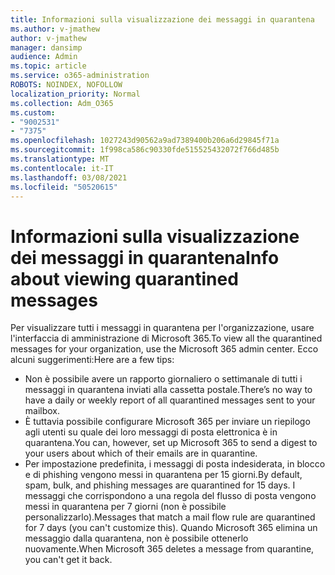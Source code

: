 ```yaml
---
title: Informazioni sulla visualizzazione dei messaggi in quarantena
ms.author: v-jmathew
author: v-jmathew
manager: dansimp
audience: Admin
ms.topic: article
ms.service: o365-administration
ROBOTS: NOINDEX, NOFOLLOW
localization_priority: Normal
ms.collection: Adm_O365
ms.custom:
- "9002531"
- "7375"
ms.openlocfilehash: 1027243d90562a9ad7389400b206a6d29845f71a
ms.sourcegitcommit: 1f998ca586c90330fde515525432072f766d485b
ms.translationtype: MT
ms.contentlocale: it-IT
ms.lasthandoff: 03/08/2021
ms.locfileid: "50520615"
---
```

# <a name="info-about-viewing-quarantined-messages"></a><span data-ttu-id="d6f26-102">Informazioni sulla visualizzazione dei messaggi in quarantena</span><span class="sxs-lookup"><span data-stu-id="d6f26-102">Info about viewing quarantined messages</span></span>

<span data-ttu-id="d6f26-103">Per visualizzare tutti i messaggi in quarantena per l'organizzazione, usare l'interfaccia di amministrazione di Microsoft 365.</span><span class="sxs-lookup"><span data-stu-id="d6f26-103">To view all the quarantined messages for your organization, use the Microsoft 365 admin center.</span></span> <span data-ttu-id="d6f26-104">Ecco alcuni suggerimenti:</span><span class="sxs-lookup"><span data-stu-id="d6f26-104">Here are a few tips:</span></span>

- <span data-ttu-id="d6f26-105">Non è possibile avere un rapporto giornaliero o settimanale di tutti i messaggi in quarantena inviati alla cassetta postale.</span><span class="sxs-lookup"><span data-stu-id="d6f26-105">There’s no way to have a daily or weekly report of all quarantined messages sent to your mailbox.</span></span>
- <span data-ttu-id="d6f26-106">È tuttavia possibile configurare Microsoft 365 per inviare un riepilogo agli utenti su quale dei loro messaggi di posta elettronica è in quarantena.</span><span class="sxs-lookup"><span data-stu-id="d6f26-106">You can, however, set up Microsoft 365 to send a digest to your users about which of their emails are in quarantine.</span></span>
- <span data-ttu-id="d6f26-107">Per impostazione predefinita, i messaggi di posta indesiderata, in blocco e di phishing vengono messi in quarantena per 15 giorni.</span><span class="sxs-lookup"><span data-stu-id="d6f26-107">By default, spam, bulk, and phishing messages are quarantined for 15 days.</span></span> <span data-ttu-id="d6f26-108">I messaggi che corrispondono a una regola del flusso di posta vengono messi in quarantena per 7 giorni (non è possibile personalizzarlo).</span><span class="sxs-lookup"><span data-stu-id="d6f26-108">Messages that match a mail flow rule are quarantined for 7 days (you can't customize this).</span></span> <span data-ttu-id="d6f26-109">Quando Microsoft 365 elimina un messaggio dalla quarantena, non è possibile ottenerlo nuovamente.</span><span class="sxs-lookup"><span data-stu-id="d6f26-109">When Microsoft 365 deletes a message from quarantine, you can't get it back.</span></span>
